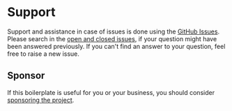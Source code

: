 # Support

Support and assistance in case of issues is done using the [GitHub Issues](https://github.com/Kocal/vue-web-extension/issues). Please search in the [open and closed issues](https://github.com/Kocal/vue-web-extension/issues?q=), if your question might have been answered previously. If you can't find an answer to your question, feel free to raise a new issue.

## Sponsor

If this boilerplate is useful for you or your business, you should consider [sponsoring the project](https://github.com/Kocal/vue-web-extension).